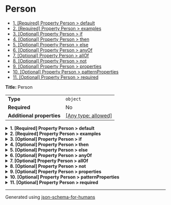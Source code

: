 # Person

- [1. [Required] Property Person > default](#default)
- [2. [Required] Property Person > examples](#examples)
- [3. [Optional] Property Person > if](#if)
- [4. [Optional] Property Person > then](#then)
- [5. [Optional] Property Person > else](#else)
- [6. [Optional] Property Person > anyOf](#anyOf)
- [7. [Optional] Property Person > allOf](#allOf)
- [8. [Optional] Property Person > not](#not)
- [9. [Optional] Property Person > properties](#properties)
- [10. [Optional] Property Person > patternProperties](#patternProperties)
- [11. [Optional] Property Person > required](#required)

**Title:** Person

|                           |                                                                           |
| ------------------------- | ------------------------------------------------------------------------- |
| **Type**                  | `object`                                                                  |
| **Required**              | No                                                                        |
| **Additional properties** | [[Any type: allowed]](# "Additional Properties of any type are allowed.") |

<details>
<summary>
<strong> <a name="default"></a>1. [Required] Property Person > default</strong>  

</summary>
<blockquote>

|              |          |
| ------------ | -------- |
| **Type**     | `string` |
| **Required** | Yes      |

**Description:** default

</blockquote>
</details>

<details>
<summary>
<strong> <a name="examples"></a>2. [Required] Property Person > examples</strong>  

</summary>
<blockquote>

|              |          |
| ------------ | -------- |
| **Type**     | `string` |
| **Required** | Yes      |

**Description:** examples

</blockquote>
</details>

<details>
<summary>
<strong> <a name="if"></a>3. [Optional] Property Person > if</strong>  

</summary>
<blockquote>

|                           |                                                                           |
| ------------------------- | ------------------------------------------------------------------------- |
| **Type**                  | `object`                                                                  |
| **Required**              | No                                                                        |
| **Additional properties** | [[Any type: allowed]](# "Additional Properties of any type are allowed.") |

**Description:** if

</blockquote>
</details>

<details>
<summary>
<strong> <a name="then"></a>4. [Optional] Property Person > then</strong>  

</summary>
<blockquote>

|                           |                                                                           |
| ------------------------- | ------------------------------------------------------------------------- |
| **Type**                  | `object`                                                                  |
| **Required**              | No                                                                        |
| **Additional properties** | [[Any type: allowed]](# "Additional Properties of any type are allowed.") |

**Description:** then

</blockquote>
</details>

<details>
<summary>
<strong> <a name="else"></a>5. [Optional] Property Person > else</strong>  

</summary>
<blockquote>

|                           |                                                                           |
| ------------------------- | ------------------------------------------------------------------------- |
| **Type**                  | `object`                                                                  |
| **Required**              | No                                                                        |
| **Additional properties** | [[Any type: allowed]](# "Additional Properties of any type are allowed.") |

**Description:** else

</blockquote>
</details>

<details>
<summary>
<strong> <a name="anyOf"></a>6. [Optional] Property Person > anyOf</strong>  

</summary>
<blockquote>

|                           |                                                                           |
| ------------------------- | ------------------------------------------------------------------------- |
| **Type**                  | `object`                                                                  |
| **Required**              | No                                                                        |
| **Additional properties** | [[Any type: allowed]](# "Additional Properties of any type are allowed.") |

**Description:** anyOf

</blockquote>
</details>

<details>
<summary>
<strong> <a name="allOf"></a>7. [Optional] Property Person > allOf</strong>  

</summary>
<blockquote>

|                           |                                                                           |
| ------------------------- | ------------------------------------------------------------------------- |
| **Type**                  | `object`                                                                  |
| **Required**              | No                                                                        |
| **Additional properties** | [[Any type: allowed]](# "Additional Properties of any type are allowed.") |

**Description:** allOf

</blockquote>
</details>

<details>
<summary>
<strong> <a name="not"></a>8. [Optional] Property Person > not</strong>  

</summary>
<blockquote>

|                           |                                                                           |
| ------------------------- | ------------------------------------------------------------------------- |
| **Type**                  | `object`                                                                  |
| **Required**              | No                                                                        |
| **Additional properties** | [[Any type: allowed]](# "Additional Properties of any type are allowed.") |

**Description:** not

</blockquote>
</details>

<details>
<summary>
<strong> <a name="properties"></a>9. [Optional] Property Person > properties</strong>  

</summary>
<blockquote>

|                           |                                                                           |
| ------------------------- | ------------------------------------------------------------------------- |
| **Type**                  | `object`                                                                  |
| **Required**              | No                                                                        |
| **Additional properties** | [[Any type: allowed]](# "Additional Properties of any type are allowed.") |

**Description:** properties

</blockquote>
</details>

<details>
<summary>
<strong> <a name="patternProperties"></a>10. [Optional] Property Person > patternProperties</strong>  

</summary>
<blockquote>

|                           |                                                                           |
| ------------------------- | ------------------------------------------------------------------------- |
| **Type**                  | `object`                                                                  |
| **Required**              | No                                                                        |
| **Additional properties** | [[Any type: allowed]](# "Additional Properties of any type are allowed.") |

**Description:** patternProperties

</blockquote>
</details>

<details>
<summary>
<strong> <a name="required"></a>11. [Optional] Property Person > required</strong>  

</summary>
<blockquote>

|                           |                                                                           |
| ------------------------- | ------------------------------------------------------------------------- |
| **Type**                  | `object`                                                                  |
| **Required**              | No                                                                        |
| **Additional properties** | [[Any type: allowed]](# "Additional Properties of any type are allowed.") |

**Description:** required

</blockquote>
</details>

----------------------------------------------------------------------------------------------------------------------------
Generated using [json-schema-for-humans](https://github.com/coveooss/json-schema-for-humans)